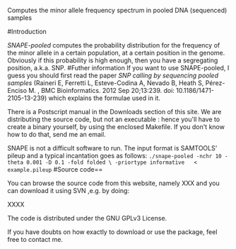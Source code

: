 Computes the minor allele frequency spectrum in pooled DNA (sequenced) samples

#Introduction

*SNAPE-pooled* computes the probability distribution for the frequency of the
minor allele in a certain population, at a certain position in the genome.
Obviously if this probability is high enough, then you have a segregating position, a.k.a.
SNP. 
#Futher information
If you want to use SNAPE-pooled, I guess you should first read the
paper _SNP calling by sequencing pooled samples_
(Raineri E, Ferretti L, Esteve-Codina A, Nevado B, Heath S, Pérez-Enciso M.
, BMC Bioinformatics. 2012 Sep 20;13:239. doi: 10.1186/1471-2105-13-239) which explains the formulae used in it.

There is a Postscript manual in the Downloads section of this site. We are distributing the source code, but 
not an executable : hence you'll have to create a binary yourself, by using the enclosed Makefile. If you don't know how to do that, send me an email. 

SNAPE is not a difficult software to run. The input format is SAMTOOLS' pileup and a typical incantation goes as follows:
``
./snape-pooled -nchr 10 -theta 0.001 -D 0.1 -fold folded \
-priortype informative   < example.pileup
``
#Source code==

You can browse the source code from this website,
namely XXX 
and you can download it using SVN ,e.g. by doing:

XXXX

The code is distributed under the GNU GPLv3 License.


If you have doubts on how exactly to download or use the package, feel free to contact me.


